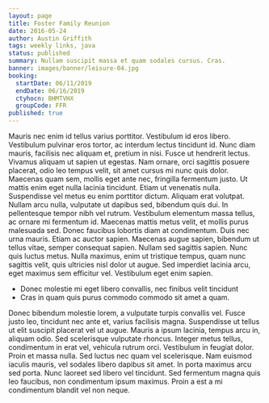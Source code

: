 ```yaml
---
layout: page
title: Foster Family Reunion
date: 2016-05-24
author: Austin Griffith
tags: weekly links, java
status: published
summary: Nullam suscipit massa et quam sodales cursus. Cras.
banner: images/banner/leisure-04.jpg
booking:
  startDate: 06/11/2019
  endDate: 06/16/2019
  ctyhocn: BHMTVHX
  groupCode: FFR
published: true
---
```

Mauris nec enim id tellus varius porttitor. Vestibulum id eros libero. Vestibulum pulvinar eros tortor, ac interdum lectus tincidunt id. Nunc diam mauris, facilisis nec aliquam et, pretium in nisi. Fusce ut hendrerit lectus. Vivamus aliquam ut sapien ut egestas. Nam ornare, orci sagittis posuere placerat, odio leo tempus velit, sit amet cursus mi nunc quis dolor. Maecenas quam sem, mollis eget ante nec, fringilla fermentum justo. Ut mattis enim eget nulla lacinia tincidunt. Etiam ut venenatis nulla. Suspendisse vel metus eu enim porttitor dictum. Aliquam erat volutpat. Nullam arcu nulla, vulputate ut dapibus sed, bibendum quis dui.
In pellentesque tempor nibh vel rutrum. Vestibulum elementum massa tellus, ac ornare mi fermentum id. Maecenas mattis metus velit, et mollis purus malesuada sed. Donec faucibus lobortis diam at condimentum. Duis nec urna mauris. Etiam ac auctor sapien. Maecenas augue sapien, bibendum ut tellus vitae, semper consequat sapien. Nullam sed sagittis sapien. Nunc quis luctus metus. Nulla maximus, enim ut tristique tempus, quam nunc sagittis velit, quis ultricies nisl dolor ut augue. Sed imperdiet lacinia arcu, eget maximus sem efficitur vel. Vestibulum eget enim sapien.

* Donec molestie mi eget libero convallis, nec finibus velit tincidunt
* Cras in quam quis purus commodo commodo sit amet a quam.

Donec bibendum molestie lorem, a vulputate turpis convallis vel. Fusce justo leo, tincidunt nec ante et, varius facilisis magna. Suspendisse ut tellus ut elit suscipit placerat vel ut augue. Mauris a ipsum lacinia, tempus arcu in, aliquam odio. Sed scelerisque vulputate rhoncus. Integer metus tellus, condimentum in erat vel, vehicula rutrum orci. Vestibulum in feugiat dolor. Proin et massa nulla. Sed luctus nec quam vel scelerisque. Nam euismod iaculis mauris, vel sodales libero dapibus sit amet. In porta maximus arcu sed porta. Nunc laoreet sed libero vel tincidunt. Sed fermentum magna quis leo faucibus, non condimentum ipsum maximus. Proin a est a mi condimentum blandit vel non neque.
